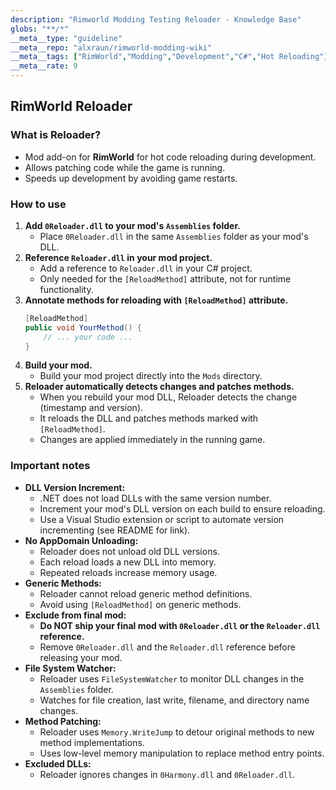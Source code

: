 ```yaml
---
description: "Rimworld Modding Testing Reloader - Knowledge Base"
globs: "**/*"
__meta__type: "guideline"
__meta__repo: "alxraun/rimworld-modding-wiki"
__meta__tags: ["RimWorld","Modding","Development","C#","Hot Reloading"]
__meta__rate: 9
---
```

## RimWorld Reloader

### What is Reloader?

- Mod add-on for **RimWorld** for hot code reloading during development.
- Allows patching code while the game is running.
- Speeds up development by avoiding game restarts.

### How to use

1. **Add `0Reloader.dll` to your mod's `Assemblies` folder.**
   - Place `0Reloader.dll` in the same `Assemblies` folder as your mod's DLL.
2. **Reference `Reloader.dll` in your mod project.**
   - Add a reference to `Reloader.dll` in your C# project.
   - Only needed for the `[ReloadMethod]` attribute, not for runtime functionality.
3. **Annotate methods for reloading with `[ReloadMethod]` attribute.**
   ```csharp
   [ReloadMethod]
   public void YourMethod() {
       // ... your code ...
   }
   ```
4. **Build your mod.**
   - Build your mod project directly into the `Mods` directory.
5. **Reloader automatically detects changes and patches methods.**
   - When you rebuild your mod DLL, Reloader detects the change (timestamp and version).
   - It reloads the DLL and patches methods marked with `[ReloadMethod]`.
   - Changes are applied immediately in the running game.

### Important notes

- **DLL Version Increment:**
    - .NET does not load DLLs with the same version number.
    - Increment your mod's DLL version on each build to ensure reloading.
    - Use a Visual Studio extension or script to automate version incrementing (see README for link).
- **No AppDomain Unloading:**
    - Reloader does not unload old DLL versions.
    - Each reload loads a new DLL into memory.
    - Repeated reloads increase memory usage.
- **Generic Methods:**
    - Reloader cannot reload generic method definitions.
    - Avoid using `[ReloadMethod]` on generic methods.
- **Exclude from final mod:**
    - **Do NOT ship your final mod with `0Reloader.dll` or the `Reloader.dll` reference.**
    - Remove `0Reloader.dll` and the `Reloader.dll` reference before releasing your mod.
- **File System Watcher:**
    - Reloader uses `FileSystemWatcher` to monitor DLL changes in the `Assemblies` folder.
    - Watches for file creation, last write, filename, and directory name changes.
- **Method Patching:**
    - Reloader uses `Memory.WriteJump` to detour original methods to new method implementations.
    - Uses low-level memory manipulation to replace method entry points.
- **Excluded DLLs:**
    - Reloader ignores changes in `0Harmony.dll` and `0Reloader.dll`.